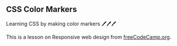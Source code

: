 ## CSS Color Markers
Learning CSS by making color markers 🖊🖊🖊

This is a lesson on Responsive web design from [freeCodeCamp.org](https://www.freecodecamp.org/learn/2022/responsive-web-design/learn-css-colors-by-building-a-set-of-colored-markers).
